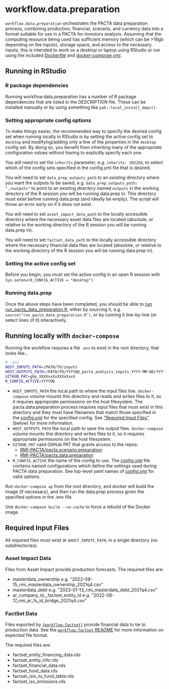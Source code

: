 # workflow.data.preparation

`workflow.data.preparation` orchestrates the PACTA data preparation process, combining production, financial, scenario, and currency data into a format suitable for use in a PACTA for investors analysis. Assuming that the computing resource being used has sufficient memory (which can be >16gb depending on the inputs), storage space, and access to the necessary inputs, this is intended to work on a desktop or laptop using RStudio or run using the included [Dockerfile](https://github.com/RMI-PACTA/workflow.data.preparation/blob/main/Dockerfile) and [docker-compose.yml](https://github.com/RMI-PACTA/workflow.data.preparation/blob/main/docker-compose.yml).

## Running in RStudio

### R package dependencies

Running workflow.data.preparation has a number of R package dependencies that are listed in the DESCRIPTION file. These can be installed manually or by using something like `pak::local_install_deps()`.

### Setting appropriate config options

To make things easier, the recommended way to specify the desired config set when running locally in RStudio is by setting the active config set to `desktop` and modifying/adding only a few of the properties in the `desktop` config set. By doing so, you benefit from inheriting many of the appropriate configuration values without having to explicitly specify each one.

You will need to set the `inherits` parameter, e.g. `inherits: 2022Q4`, to select which of the config sets specified in the config.yml file that is desired. 

You will need to set `data_prep_outputs_path` to an *existing* directory where you want the outputs to be saved, e.g. `data_prep_outputs_path: "./outputs"` to point to an existing directory named `outputs` in the working directory of the R session you will be running data.prep in. This directory must exist before running data.prep (and ideally be empty). The script will throw an error early on if it does not exist.

You will need to set `asset_impact_data_path` to the locally accessible directory where the necessary asset data files are located (absolute, or relative to the working directory of the R session you will be running data.prep in).

You will need to set `factset_data_path` to the locally accessible directory where the necessary financial data files are located (absolute, or relative to the working directory of the R session you will be running data.prep in).

### Setting the active config set

Before you begin, you must set the active config in an open R session with `Sys.setenv(R_CONFIG_ACTIVE = "desktop")`.

### Running data.prep

Once the above steps have been completed, you should be able to [run run_pacta_data_preparation.R](https://github.com/RMI-PACTA/workflow.data.preparation/blob/main/run_pacta_data_preparation.R), either by sourcing it, e.g. `source("run_pacta_data_preparation.R")`, or by running it line-by-line (or select lines of it) interactively.

## Running locally with `docker-compose`

Running the workflow requires a file `.env` to exist in the root directory, that looks like...

```sh
# .env
HOST_INPUTS_PATH=/PATH/TO/inputs
HOST_OUTPUTS_PATH=/PATH/TO/YYYYQQ_pacta_analysis_inputs_YYYY-MM-DD/YYYYQQ
GITHUB_PAT=ghp_XXXXxxXxXXXxXxxX
R_CONFIG_ACTIVE=YYYYQQ
```

- `HOST_INPUTS_PATH` the local path to where the input files live.
  `docker-compose` volume mounts this directory and reads and writes files to it, so it requires appropriate permissions on the host filesystem.
  The pacta.data.preparation process requires input files that must exist in this directory and they must have filenames that match those specified in the [config.yml](config.yml) for the specified config.
  See ["Required Input Files"](#required-input-files) (below) for more information.
- `HOST_OUTPUTS_PATH` the local path to save the output files.
  `docker-compose` volume mounts this directory and writes files to it, so it requires appropriate permissions on the host filesystem.
- `GITHUB_PAT` valid GitHub PAT that grants access to the repos:
  - [RMI-PACTA/pacta.scenario.preparation](https://github.com/RMI-PACTA/pacta.scenario.preparation)
  - [RMI-PACTA/pacta.data.preparation](https://github.com/RMI-PACTA/pacta.data.preparation)
- `R_CONFIG_ACTIVE` the name of the config to use.
  The [config.yml](config.yml) file contains named configurations which define the settings used during PACTA data preparation.
  See top-level yaml names of [config.yml](config.yml) for valid options.

Run `docker-compose up` from the root directory, and docker will build the image (if necessary), and then run the data.prep process given the specified options in the .env file.

Use `docker-compose build --no-cache` to force a rebuild of the Docker image.

## Required Input Files

All required files must exist at `$HOST_INPUTS_PATH`, in a single directory (no subdirectories).

### Asset Impact Data

Files from Asset Impact provide production forecasts.
The required files are:

- masterdata_ownership e.g. "2022-08-15_rmi_masterdata_ownership_2021q4.csv"
- masterdata_debt e.g. "2023-01-13_rmi_masterdata_debt_2021q4.csv"
- ar_company_id__factset_entity_id e.g. "2022-08-17_rmi_ar_fs_id_bridge_2021q4.csv"

### FactSet Data

Files exported by [`{workflow.factset}`](https://github.com/RMI-PACTA/workflow.factset) provide financial data to tie to production data.
See the [`workflow.factset` README](https://github.com/RMI-PACTA/workflow.factset#exported-files) for more information on expected file format.

The required files are:

- factset_entity_financing_data.rds
- factset_entity_info.rds
- factset_financial_data.rds
- factset_fund_data.rds
- factset_isin_to_fund_table.rds
- factset_iss_emissions.rds
